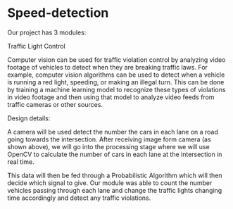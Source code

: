 # Speed-detection
Our project has 3 modules: 

Traffic Light Control 

Computer vision can be used for traffic violation control by analyzing video footage of vehicles 
to detect when they are breaking traffic laws. For example, computer vision algorithms can be 
used to detect when a vehicle is running a red light, speeding, or making an illegal turn. This can 
be done by training a machine learning model to recognize these types of violations in video 
footage and then using that model to analyze video feeds from traffic cameras or other sources. 

Design details: 

A camera will be used detect the number the cars in each lane on a road going towards the 
intersection. After receiving image form camera (as shown above), we will go into the processing 
stage where we will use OpenCV to calculate the number of cars in each lane at the intersection 
in real time.

This data will then be fed through a Probabilistic Algorithm which will then decide which signal 
to give. Our module was able to count the number vehicles passing through each lane and change 
the traffic lights changing time accordingly and detect any traffic violations. 
